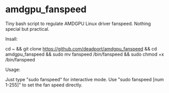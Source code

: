 # amdgpu_fanspeed
Tiny bash script to regulate AMDGPU Linux driver fanspeed. Nothing special but practical.

Insall: 

cd ~ && git clone https://github.com/deadport/amdgpu_fanspeed && cd amdgpu_fanspeed && sudo mv fanspeed /bin/fanspeed && sudo chmod +x /bin/fanspeed

Usage: 

Just type "sudo fanspeed" for interactive mode.
Use "sudo fanspeed [num 1-255]" to set the fan speed directly. 
